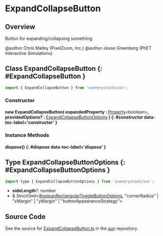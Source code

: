 # ExpandCollapseButton

## Overview

Button for expanding/collapsing something.

@author Chris Malley (PixelZoom, Inc.)
@author Jesse Greenberg (PhET Interactive Simulations)

## Class ExpandCollapseButton {: #ExpandCollapseButton }


```js
import { ExpandCollapseButton } from 'scenerystack/sun';
```
### Constructor

#### new ExpandCollapseButton( expandedProperty : <span style="font-weight: 400;">[Property](../axon/Property.md)&lt;<span style="color: hsla(calc(var(--md-hue) + 180deg),80%,40%,1);">boolean</span>&gt;</span>, providedOptions? : <span style="font-weight: 400;">[ExpandCollapseButtonOptions](../sun/ExpandCollapseButton.md#ExpandCollapseButtonOptions)</span> ) {: #constructor data-toc-label='constructor' }

### Instance Methods

#### dispose() {: #dispose data-toc-label='dispose' }



## Type ExpandCollapseButtonOptions {: #ExpandCollapseButtonOptions }


```js
import type { ExpandCollapseButtonOptions } from 'scenerystack/sun';
```


- **sideLength**?: <span style="color: hsla(calc(var(--md-hue) + 180deg),80%,40%,1);">number</span>
- &amp; StrictOmit&lt;[BooleanRectangularToggleButtonOptions](../sun/BooleanRectangularToggleButton.md#BooleanRectangularToggleButtonOptions), "cornerRadius" | "xMargin" | "yMargin" | "buttonAppearanceStrategy"&gt;




## Source Code

See the source for [ExpandCollapseButton.ts](https://github.com/phetsims/sun/blob/main/js/ExpandCollapseButton.ts) in the [sun](https://github.com/phetsims/sun) repository.
